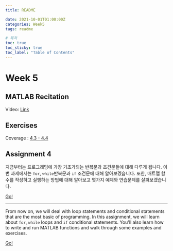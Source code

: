 ```yaml
---
title: README

date: 2021-10-01T01:00:00Z
categories: Week5
tags: readme

# 목차
toc: true  
toc_sticky: true
toc_label: "Table of Contents" 
---
```


# Week 5

## MATLAB Recitation

Video: [Link](<https://klms.kaist.ac.kr/course/view.php?id=131566&section=0#section-5>)

## Exercises

Coverage : [4.3 - 4.4]({{site.baseurl}}/week5/ex4)

## Assignment 4

지금부터는 프로그래밍에 가장 기초가되는 반복문과 조건문들에 대해 다루게 됩니다. 이번 과제에서는 `for`, `while`반복문과 `if` 조건문에 대해 알아보겠습니다. 또한, 매트랩 함수를 작성하고 실행하는 방법에 대해 알아보고 몇가지 예제와 연습문제를 살펴보겠습니다.

[Go!]({{site.baseurl}}/week5/assign4)

---

From now on, we will deal with loop statements and conditional statements that are the most basic of programming. In this assignment, we will learn about `for`, `while` loops and `if` conditional statements. You'll also learn how to write and run MATLAB functions and walk through some examples and exercises.

[Go!]({{site.baseurl}}/week5/assign4/#assignment-4)